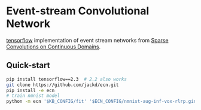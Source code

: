 # Event-stream Convolutional Network

[tensorflow](https://github.com/tensorflow/tensorflow) implementation of event stream networks from [Sparse Convolutions on Continuous Domains](https://github.com/sccd).

## Quick-start

```bash
pip install tensorflow==2.3  # 2.2 also works
git clone https://github.com/jackd/ecn.git
pip install -e ecn
# train nmnist model
python -m ecn '$KB_CONFIG/fit' '$ECN_CONFIG/nmnist-aug-inf-vox-rlrp.gin'
```
